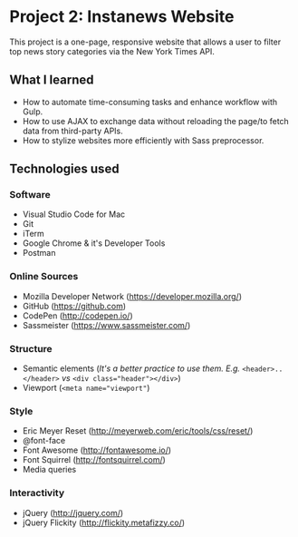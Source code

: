 # Project 2: Instanews Website

This project is a one-page, responsive website that allows a user to filter top news story categories via the New York Times API.


## What I learned

- How to automate time-consuming tasks and enhance workflow with Gulp.
- How to use AJAX to exchange data without reloading the page/to fetch data from third-party APIs.
- How to stylize websites more efficiently with Sass preprocessor.


## Technologies used

### Software
- Visual Studio Code for Mac
- Git
- iTerm
- Google Chrome & it's Developer Tools
- Postman

### Online Sources
- Mozilla Developer Network (https://developer.mozilla.org/)
- GitHub (https://github.com)
- CodePen (http://codepen.io/)
- Sassmeister (https://www.sassmeister.com/)

### Structure
- Semantic elements (*It's a better practice to use them. E.g.* `<header>..</header>` *vs* `<div class="header"></div>`)
- Viewport (`<meta name="viewport"`)

### Style
- Eric Meyer Reset (http://meyerweb.com/eric/tools/css/reset/)
- @font-face
- Font Awesome (http://fontawesome.io/)
- Font Squirrel (http://fontsquirrel.com/)
- Media queries

### Interactivity
- jQuery (http://jquery.com/)
- jQuery Flickity (http://flickity.metafizzy.co/)
